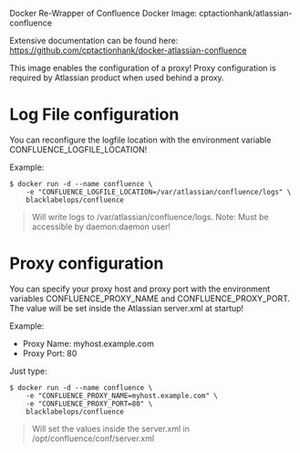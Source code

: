 Docker Re-Wrapper of Confluence Docker Image: cptactionhank/atlassian-confluence

Extensive documentation can be found here: https://github.com/cptactionhank/docker-atlassian-confluence

This image enables the configuration of a proxy! Proxy configuration is required by Atlassian product when used behind a proxy.

# Log File configuration

You can reconfigure the logfile location with the environment variable CONFLUENCE_LOGFILE_LOCATION!

Example:

~~~~
$ docker run -d --name confluence \
    -e "CONFLUENCE_LOGFILE_LOCATION=/var/atlassian/confluence/logs" \
    blacklabelops/confluence
~~~~

> Will write logs to /var/atlassian/confluence/logs. Note: Must be accessible by daemon:daemon user!


# Proxy configuration

You can specify your proxy host and proxy port with the environment variables CONFLUENCE_PROXY_NAME and CONFLUENCE_PROXY_PORT. The value will be set inside the Atlassian server.xml at startup!

Example:

* Proxy Name: myhost.example.com
* Proxy Port: 80

Just type:

~~~~
$ docker run -d --name confluence \
    -e "CONFLUENCE_PROXY_NAME=myhost.example.com" \
    -e "CONFLUENCE_PROXY_PORT=80" \
    blacklabelops/confluence
~~~~

> Will set the values inside the server.xml in /opt/confluence/conf/server.xml
